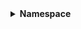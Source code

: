 <details>
  <summary><strong> Namespace </strong></summary>

  

<details>
  <summary><strong> Khái niệm </strong></summary>

Namespace là cách nhóm các đối tượng như biến, hàm, class, struct,... vào một không gian tách biệt.

Namespace được sử dụng với mục đích là để **tránh xung đột tên** khi có các định danh giống nhau được khai báo trong các phần của chương trình hoặc các thư viện khác nhau.

Ví dụ:
```cpp
#include <iostream>
using namespace std;

namespace A{
    char *name = (char*)"Anh 20";

    void display(){
        cout << "Name: " << name << endl;
    }
}
namespace B{
    char *name = (char*)"Anh 21";

    void display(){
        cout << "Name: " << name << endl;
    }
}

int main(){
    cout << "Name: " << A::name << endl;
    cout << "Name: " << B::name << endl;
    A::display();
    B::display();
    return 0;
}
```

```
Name: Anh 20
Name: Anh 21
Name: Anh 20
Name: Anh 21
```

Với cùng hàm và biến cùng tên có thể dễ dàng gọi ra dựa trên tên khác nhau.

</details>




<details>
  <summary><strong> Đặc điểm </strong></summary>

Đặc điểm của Namespace:

+  C++ cho phép tạo các namespace **lồng nhau (nested namespace)**, nghĩa là một namespace có thể chứa một namespace khác bên trong nó.

+  Namespace có thể được **mở rộng** bằng cách khai báo nhiều lần cùng một tên namespace trong các phần khác nhau của chương trình. Các khai báo này sẽ được trình biên dịch ghép lại thành một namespace duy nhất.



<details>
  <summary><strong> Namespace lồng nhau </strong></summary>

```cpp
#include <iostream>
using namespace std;

namespace A{
    char *name = (char*)"Trung 20";
    namespace C{
        char *str = (char*)"Nguyen Hoang";
    }
}

int main()
{
    cout << "Name: " << A::C::str << endl;
    //cout << "Name: " << C::str << endl;      // Không thể thực hiện
    return 0;
}
```

```
Name: Nguyen Hoang
```

Ta có `namespace C` được lồng trong `namespace A` nên để gọi được tên trong `C` sẽ cần cú pháp gọi thông qua `A` chứ không thể gọi trực tiếp được. 

</details>





<details>
  <summary><strong> Namespace mở rộng </strong></summary>

```cpp
#include <iostream>
using namespace std;

namespace A{
    char *name = (char*)"Trung 20";
    namespace C{
        char *str = (char*)"Nguyen Hoang";
    }
}

namespace A{

    int x = 100;
    int y = 200;

}

int main()
{
    cout << "Name: " << A::name << endl;
    cout << "X mở rộng: " << A::x << endl;
    cout << "Y mở rộng: " << A::y << endl;

    //cout << "Name: " << C::str << endl;      // Không thể thực hiện
    return 0;
}
```

```
Name: Trung 20
X mở rộng: 100
Y mở rộng: 200
```

Vậy khi ta khai báo `namespace` một lần nữa thì dữ liệu `namespace` sau sẽ tự động được thêm vào (mở rộng) `namespace` đó. Việc mở rộng `namespace` thường được ứng dụng trong việc mở rộng từ các file header giúp việc mở rộng code hiệu quả hơn, ví dụ:

<img width="928" height="583" alt="image" src="https://github.com/user-attachments/assets/eb30174a-57d0-406a-826d-ef9d73b2b4f3" />

</details>



</details>




<details>
  <summary><strong> Name Mangling </strong></summary>

**Biến đổi tên** (Name Mangling) là một cơ chế của trình biên dịch g++ nhằm **mã hóa tên** hàm, biến, class, namespace,... thành tên duy nhất, để **tránh xung độ**t trong quá trình biên dịch (giai đoạn compiler).

Trong C++, ta có thể dùng:

+  Class chứa hàm thành viên
+  Nạp chồng hàm (hàm trùng tên, khác tham số)
+  Template
+  Namespace

Gỉa sử ta có hai `namespace` như sau:

```cpp
namespace A {
    void foo() {
        cout << "A::foo()" << endl;
    }
}

namespace B {
    void foo() {
        cout << "B::foo()" << endl;
    }
}
```

Khi này ta có hai `namespace` trên sẽ được mã hóa như sau:
+  A::foo() → _ZN1A3fooEv
+  B::foo() → _ZN1B3fooEv

Việc mã hóa như vậy sẽ có ý nghĩa như sau:
+  `_z`: Bắt đầu name mangling
+  `N…E`: Tên nằm trong namespace hoặc class
+  `1A`: Namespace "A" (1 ký tự)
+  `3foo`: Tên hàm "foo" (3 ký tự)
+  `v`: Không có tham số hay kiểu `void`




</details>






</details>

